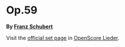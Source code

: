 
# Op.59

__By [Franz Schubert](..)__

Visit the [official set page] in [OpenScore Lieder].

[official set page]: https://musescore.com/openscore-lieder-corpus/sets/5032890
[OpenScore Lieder]: https://musescore.com/openscore-lieder-corpus
